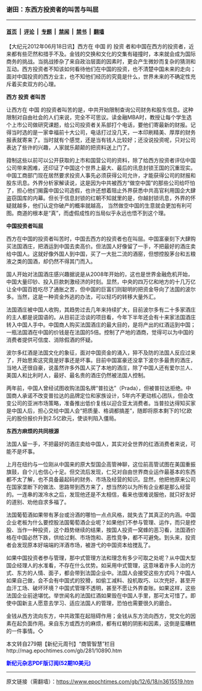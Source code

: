 ### 谢田：东西方投资者的叫苦与叫屈

---

#### [首页](../../../..?n3615519) &nbsp;|&nbsp; [评论](../../../../../epoch-comment?n3615519) &nbsp;|&nbsp; [专题](../../../../../epoch-special?n3615519) &nbsp;|&nbsp; [禁闻](../../../../../epoch-news?n3615519) &nbsp;|&nbsp; [禁书](../../../../../books?n3615519) &nbsp;|&nbsp; [翻墙](https://github.com/gfw-breaker/nogfw/blob/master/README.md?n3615519)


<div class="post_content" id="artbody" itemprop="articleBody">
 <!-- article content begin -->
 <p>
  【大纪元2012年06月18日讯】西方在
  <ok href="https://www.epochtimes.com/gb/tag/%E4%B8%AD%E5%9B%BD.html">
   中国
  </ok>
  的
  <ok href="https://www.epochtimes.com/gb/tag/%E6%8A%95%E8%B5%84.html">
   投资
  </ok>
  者和中国在西方的投资者，近来都有些茫然和措手不及。金钱的交换和文化的交集有碰撞时，本来就会成为国际商务的挑战。当挑战掺杂了来自政治层面的因素时，更会产生微妙而复杂的猜测和互动。西方投资者不知该如何看待他们在中国的投资，也不清楚中国未来的走向；面对中国投资的西方业主，也不知他们经历的究竟是什么，世界未来的不确定性充斥着买卖双方的心理。
 </p>
 <p>
  <b>
   西方
   <ok href="https://www.epochtimes.com/gb/tag/%E6%8A%95%E8%B5%84.html">
    投资
   </ok>
   者叫苦
  </b>
 </p>
 <p>
  让西方在
  <ok href="https://www.epochtimes.com/gb/tag/%E4%B8%AD%E5%9B%BD.html">
   中国
  </ok>
  的投资者叫苦的是，中共开始限制查询公司财务和股东信息。这种限制对自由社会的人们来说，完全不可思议。读金融MBA时，教授让每个学生选个上市公司做研究课题，给公司投资者关系部打个电话，要他们寄最新的财报。记得当时选的是一家幸福前十大公司，电话打过没几天，一本印刷精美、厚厚的财务报表就寄来了。当时就有个感觉，还是当有钱人比较好；还没说投资呢，只对公司表达了些许的兴趣，人家就乐颠颠的把资料送上门了。
 </p>
 <p>
  箝制这些以前可以公开获取的上市和国营公司的资料，除了给西方投资者评估中国公司带来困难，还印证了中国这个世界上最大、最后的讯息封锁王国的沉重现实。中国工商部门现在居然要求投资人事先必须获得公司允许，才能获得公司的财报和股东讯息。外界分析家解读说，这是因为中共被西方“做空中国”的那些公司给吓怕了，担心他们揭露中国公司造假，也许还想着阻止外界获悉中共高官利用国企大肆盗窃国库的内幕。但长于信息封锁的红朝不知就里的是，你越封锁讯息，外界的怀疑就越多，他们认定你破产的概率就越高， 当然做空中国的生意就会更加有利可图。商道的根本是“真”，而虚假成性的当局似乎永远也悟不到这个理。
 </p>
 <p>
  <b>
   中国投资者叫屈
  </b>
 </p>
 <p>
  西方在中国的投资者叫苦时，中国去西方的投资者也在叫屈。中国富豪刻下大肆购买法国酒庄，把酒运到中国去卖高价。但法国人好像留了一手，不把最好的酒庄卖给中国人。这就好像外国人到中国，买了一大批二流的酒窑，但想控股茅台和五粮液之类的国酒，却仍然不得其门而入。
 </p>
 <p>
  国人开始对法国酒庄感兴趣据说是从2008年开始的，这也是世界金融危机开始，中国大量印钞、投入巨款刺激经济的时刻。显然，中央的四万亿和地方的十几万亿让全中国百姓吃尽了通胀之苦，但中国的巨富们则聪明的把资金导向了法国的波尔多。当然，这是一种资金外逃的办法，可以轻巧的转移大量外汇。
 </p>
 <p>
  法国酒庄被中国人收购，其趋势过去几年来持续扩大，目前波尔多有二十多家酒庄的主人都是说国语的。从目前正洽谈的项目看，今年下半年还会有十来家法国酒庄转入中国人手中。中国商人购买法国酒庄的最大目的，是将产出的红酒运到中国；一瓶法国酒在中国的价钱是在法国的5倍。控制了产地的酒商，觉得可以为中国的消费者提供可信度、消除假酒的怀疑。
 </p>
 <p>
  波尔多红酒是法国文化的象征，面对中国资金的涌入，猝不及防的法国人反应过来了，开始思索这究竟是好事还是坏事。目前中国富豪还没拿下波尔多最贵的酒庄，当地人还很自豪，说虽然许多外国人买了本地的酒庄，除了中国人还有爱尔兰人、美国人和比利时人，最好、最名贵的酒庄仍然被法国人控制。
 </p>
 <p>
  两年前，中国人曾经试图收购法国名牌“普拉达”（Prada），但被普拉达拒绝。中国商人承诺不改变普拉达的品牌定位和家族设计，5年内不更动核心团队，但会改变公司的亚洲市场策略，准备推出低价复线以迎合亚太消费者。当普拉达得知买家是中国人后，担心交给中国人会“把质量、格调都搞差”，随即将原本剩下的1亿欧元的股份报价升到2.5亿欧元，使谈判陷入僵局。
 </p>
 <p>
  <b>
   东西方麻烦的共同根源
  </b>
 </p>
 <p>
  法国人留一手，不把最好的酒庄卖给中国人，其实对全世界的红酒消费者来说，可能不是坏事。
 </p>
 <p>
  上月在纽约与一位刚从中国来的原大型国企高管神聊，这位前高管试图在美国重振旗鼓，自个儿也信心十足。但交流后发现，仁兄对自由世界商业运作最基本的东西都不太了解，也不具备最起码的财务、市场及经营的知识。显然，他把他原来公司在国家垄断下的做法、思路带到西方来了，想当然的以为所有企业都是那么经营的。一连串的泼冷水之后，发现他还是不太相信，看来也很难说服他，就只好友好的道别、劝他自求多福了。
 </p>
 <p>
  法国葡萄酒如果带有茅台或汾酒的哪怕一点点风格，就失去了其真正的内涵。中国企业老板为什么要控股法国葡萄酒企业呢？如果他们不参与管理、运作，而只是控股、当作一种投资，这个趋势继续的结果，按国人投资一窝蜂的恶习看，法国酒价格在中国必然下跌，供给过剩、市场饱和、恶性竞争，都不可避免。到头来，投资者会发现原本好端端的洋酒市场，被游弋的中国资本给搅乱了。
 </p>
 <p>
  如果中国投资者参与管理，那中式管理方法和理念有多少可取之处呢？从中国大型国企经理人的水准看，不存在什么优势。如采用中式管理，这意味着许多人治的方式、东方的人情、面子，都会带到法国企业中。法国人会接受这些方式吗？中国人如果自己做，会不会有中国式的狡猾，如偷工减料、投机取巧、以次充好，甚至开血汗工场、破坏环境？中国式管理不透明，甚至不愿让外界查账。如果这样，这些法国企业前途堪忧。举世闻名的法国红酒如果毁在中国人手里，那可太可惜了。即使中国新主人愿意去学习、适应法国人的管理，恐怕也需要很久的磨合。
 </p>
 <p>
  金钱从西方流向东方，中共政策在起阻碍作用；金钱从东方流向西方，党文化的因素在起负面作用。来自东方或西方的麻烦，都有红朝的阴影和因素，这倒是蛮糟糕的一件事情。◇
 </p>
 <p>
  本文转自279期【新纪元周刊】“商管智慧”栏目
  <br/>
  <ok href=" http://mag.epochtimes.com/gb/281/10890.htm " target="_blank">
   http://mag.epochtimes.com/gb/281/10890.htm
  </ok>
 </p>
 <p>
  <ok href="http://mag.epochtimes.com/pdfmag/home.html">
   <font color="blue">
    <b>
     新纪元杂志PDF版订阅(52期10美元)
    </b>
   </font>
  </ok>
 </p>
 <!-- article content end -->
 <div id="below_article_ad">
 </div>
</div>


---

原文链接（需翻墙）：https://www.epochtimes.com/gb/12/6/18/n3615519.htm